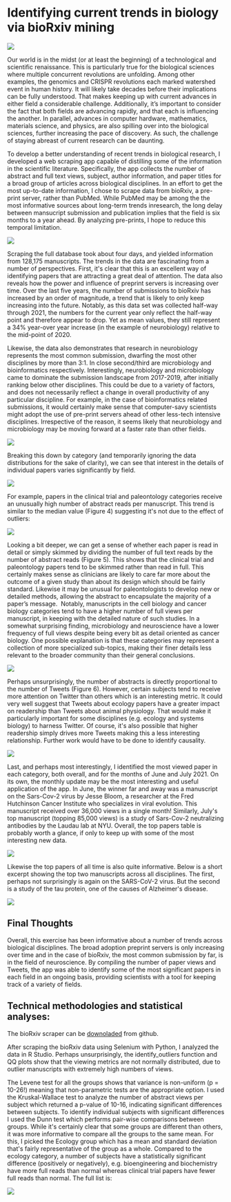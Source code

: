# Identifying current trends in biology via bioRxiv mining

![](https://github.com/The1stMartian/bioRxiv_scraper/blob/main/pix/cover.jpg)

Our world is in the midst (or at least the beginning) of a technological and scientific renaissance. This is particularly true for the biological sciences where multiple concurrent revolutions are unfolding. Among other examples, the genomics and CRISPR revolutions each marked watershed event in human history. It will likely take decades before their implications can be fully understood. That makes keeping up with current advances in either field a considerable challenge. Additionally, it’s important to consider the fact that both fields are advancing rapidly, and that each is influencing the another. In parallel, advances in computer hardware, mathematics, materials science, and physics, are also spilling over into the biological sciences, further increasing the pace of discovery. As such, the challenge of staying abreast of current research can be daunting.

To develop a better understanding of recent trends in biological research, I developed a web scraping app capable of distilling some of the information in the scientific literature. Specifically, the app collects the number of abstract and full text views, subject, author information, and paper titles for a broad group of articles across biological disciplines. In an effort to get the most up-to-date information, I chose to scrape data from bioRxiv, a pre-print server, rather than PubMed. While PubMed may be among the the most informative sources about long-term trends inresearch, the long delay between mansucript submission and publication implies that the field is six months to a year ahead. By analyzing pre-prints, I hope to reduce this temporal limitation.

![](https://github.com/The1stMartian/bioRxiv_scraper/blob/main/pix/ByYearSubs2.jpg)

Scraping the full database took about four days, and yielded information from 128,175 manuscripts. The trends in the data are fascinating from a number of perspectives. First, it's clear that this is an excellent way of identifying papers that are attracting a great deal of attention. The data also reveals how the power and influence of preprint servers is increasing over time. Over the last five years, the number of submissions to bioRxiv has increased by an order of magnitude, a trend that is likely to only keep increasing into the future. Notably, as this data set was collected half-way through 2021, the numbers for the current year only reflect the half-way point and therefore appear to drop. Yet as mean values, they still represent a 34% year-over year increase (in the example of neurobiology) relative to the mid-point of 2020.

Likewise, the data also demonstrates that research in neurobiology represents the most common submission, dwarfing the most other disciplines by more than 3:1. In close second/third are microbiology and bioinformatics respectively. Interestingly, neurobiology and microbiology came to dominate the submission landscape from 2017-2019, after initially ranking below other disciplines. This could be due to a variety of factors, and does not necessarily reflect a change in overall productivity of any particular discipline. For example, in the case of bioinformatics related submissions, it would certainly make sense that computer-savy scientists might adopt the use of pre-print servers ahead of other less-tech intensive disciplines. Irrespective of the reason, it seems likely that neurobiology and microbiology may be moving forward at a faster rate than other fields.

![](https://github.com/The1stMartian/bioRxiv_scraper/blob/main/pix/PaperMetricsByView_Box.jpg)

Breaking this down by category (and temporarily ignoring the data distributions for the sake of clarity), we can see that interest in the details of individual papers varies significantly by field.

![](https://github.com/The1stMartian/bioRxiv_scraper/blob/main/pix/MetricsSubjectAvg.png)

For example, papers in the clinical trial and paleontology categories receive an unusually high number of abstract reads per manuscript. This trend is similar to the median value (Figure 4) suggesting it's not due to the effect of outliers:

![](https://github.com/The1stMartian/bioRxiv_scraper/blob/main/pix/AbViewsPerMan_Box.jpg)

Looking a bit deeper, we can get a sense of whether each paper is read in detail or simply skimmed by dividing the number of full text reads by the number of abstract reads (Figure 5). This shows that the clinical trial and paleontology papers tend to be skimmed rather than read in full. This certainly makes sense as clinicians are likely to care far more about the outcome of a given study than about its design which should be fairly standard. Likewise it may be unusual for paleontologists to develop new or detailed methods, allowing the abstract to encapsulate the majority of a paper’s message.  Notably, manuscripts in the cell biology and cancer biology categories tend to have a higher number of full views per manuscript, in keeping with the detailed nature of such studies. In a somewhat surprising finding, microbiology and neuroscience have a lower frequency of full views despite being every bit as detail oriented as cancer biology. One possible explanation is that these categories may represent a collection of more specialized sub-topics, making their finer details less relevant to the broader community than their general conclusions.

![](https://github.com/The1stMartian/bioRxiv_scraper/blob/main/pix/ReadsPerAbst.jpg)

Perhaps unsurprisingly, the number of abstracts is directly proportional to the number of Tweets (Figure 6). However, certain subjects tend to receive more attention on Twitter than others which is an interesting metric. It could very well suggest that Tweets about ecology papers have a greater impact on readership than Tweets about animal physiology. That would make it particularly important for some disciplines (e.g. ecology and systems biology) to harness Twitter. Of course, it's also possible that higher readership simply drives more Tweets making this a less interesting relationship. Further work would have to be done to identify causality.

![](https://github.com/The1stMartian/bioRxiv_scraper/blob/main/pix/AbstPerTweet_Lab.jpg)

Last, and perhaps most interestingly, I identified the most viewed paper in each category, both overall, and for the months of June and July 2021. On its own, the monthly update may be the most interesting and useful application of the app. In June, the winner far and away was a manuscript on the Sars-Cov-2 virus by Jesse Bloom, a researcher at the Fred Hutchinson Cancer Institute who specializes in viral evolution. This manuscript received over 36,000 views in a single month! Similarly, July's top manuscript (topping 85,000 views) is a study of Sars-Cov-2 neutralizing antibodies  by the Laudau lab at NYU. Overall, the top papers table is probably worth a glance, if only to keep up with some of the most interesting new data.

![](https://github.com/The1stMartian/bioRxiv_scraper/blob/main/pix/TopJuly_Excerpt.jpg)

Likewise the top papers of all time is also quite informative. Below is a short excerpt showing the top two manuscripts across all disciplines. The first, perhaps not surprisingly is again on the SARS-CoV-2 virus. But the second is a study of the tau protein, one of the causes of Alzheimer's disease.

![](https://github.com/The1stMartian/bioRxiv_scraper/blob/main/pix/TopPapersAll_Excerpt.png)

## Final Thoughts 
Overall, this exercise has been informative about a number of trends across biological disciplines. The broad adoption preprint servers is only increasing over time and in the case of bioRxiv, the most common submission by far, is in the field of neuroscience. By compiling the number of paper views and Tweets, the app was able to identify some of the most significant papers in each field in an ongoing basis, providing scientists with a tool for keeping track of a variety of fields.

## Technical methodologies and statistical analyses:

The bioRxiv scraper can be [downoladed](https://github.com/The1stMartian/bioRxiv_scraper) from github.

After scraping the bioRxiv data using Selenium with Python, I analyzed the data in R Studio. Perhaps unsurprisingly, the identify_outliers function and QQ plots show that the viewing metrics are not normally distributed, due to outlier manuscripts with extremely high numbers of views. 

The Levene test for all the groups shows that variance is non-uniform (p = 10-26!) meaning that non-parametric tests are the appropriate option. I used the Kruskal-Wallace test to analyze the number of abstract views per subject which returned a p-value of 10-16, indicating significant differences between subjects. To identify individual subjects with significant differences I used the Dunn test which performs pair-wise comparisons between groups. While it's certainly clear that some groups are different than others, it was more informative to compare all the groups to the same mean. For this, I picked the Ecology group which has a mean and standard deviation that's fairly representative of the group as a whole. Compared to the ecology category, a number of subjects have a statistically significant difference (positively or negatively), e.g. bioengineering and biochemistry have more full reads than normal whereas clinical trial papers have fewer full reads than normal. The full list is:

![](https://github.com/The1stMartian/bioRxiv_scraper/blob/main/pix/dunn.png)
